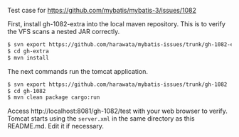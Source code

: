 Test case for https://github.com/mybatis/mybatis-3/issues/1082

First, install gh-1082-extra into the local maven repository.
This is to verify the VFS scans a nested JAR correctly.

```sh
$ svn export https://github.com/harawata/mybatis-issues/trunk/gh-1082-extra
$ cd gh-extra
$ mvn install
```

The next commands run the tomcat application.

```sh
$ svn export https://github.com/harawata/mybatis-issues/trunk/gh-1082
$ cd gh-1082
$ mvn clean package cargo:run
```

Access http://localhost:8081/gh-1082/test with your web browser to verify.
Tomcat starts using the `server.xml` in the same directory as this README.md. Edit it if necessary.
